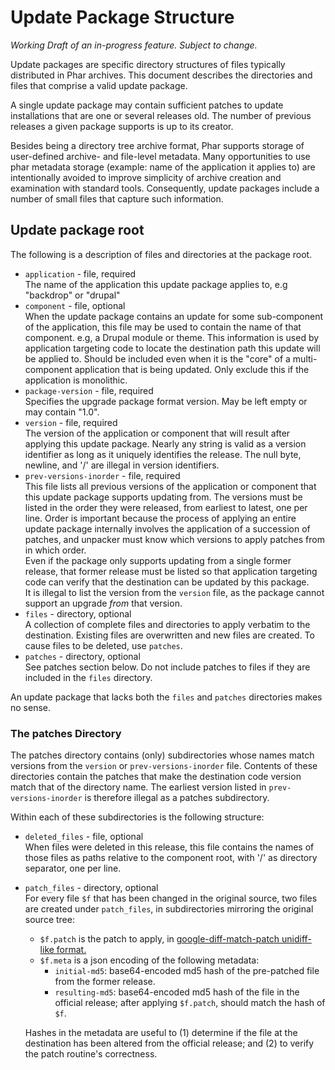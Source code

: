 # Update Package Structure
_Working Draft of an in-progress feature. Subject to change._

Update packages are specific directory structures of files typically distributed in Phar 
archives. This document describes the directories and files that comprise a valid update 
package.

A single update package may contain sufficient patches to update installations that are 
one or several releases old. The number of previous releases a given package supports is
up to its creator.

Besides being a directory tree archive format, Phar supports storage of user-defined 
archive- and file-level metadata. Many opportunities to use phar metadata storage 
(example: name of the application it applies to) are intentionally avoided to improve 
simplicity of archive creation and examination with standard tools. Consequently, update 
packages include a number of small files that capture such information.

## Update package root
The following is a description of files and directories at the package root.

* `application` - file, required  
  The name of the application this update package applies to, e.g "backdrop" or "drupal"
* `component` - file, optional  
  When the update package contains an update for some sub-component of the application, 
  this file may be used to contain the name of that component. e.g, a Drupal module or
  theme. This information is used by application targeting code to locate the destination
  path this update will be applied to. Should be included even when it is the "core" of a
  multi-component application that is being updated. Only exclude this if the application
  is monolithic.
* `package-version` - file, required  
  Specifies the upgrade package format version. May be left empty or may contain "1.0".
* `version` - file, required  
  The version of the application or component that will result after applying this update
  package. Nearly any string is valid as a version identifier as long as it uniquely identifies
  the release. The null byte, newline, and '/' are illegal in version identifiers.
* `prev-versions-inorder` - file, required  
  This file lists all previous versions of the application or component that this update
  package supports updating from. The versions must be listed in the order they were 
  released, from earliest to latest, one per line. Order is important because the 
  process of applying an entire update package internally involves the application of 
  a succession of patches, and unpacker must know which versions to apply patches from in
  which order.  
  Even if the package only supports updating from a single former release,
  that former release must be listed so that application targeting code can verify that
  the destination can be updated by this package.  
  It is illegal to list the version from the `version` file, as the package cannot
  support an upgrade _from_ that version.
* `files` - directory, optional  
  A collection of complete files and directories to apply verbatim to the destination.
  Existing files are overwritten and new files are created. To cause files to be deleted,
  use `patches`.
* `patches` - directory, optional  
  See patches section below. Do not include patches to files if they are included in the
  `files` directory.
  
An update package that lacks both the `files` and `patches`
directories makes no sense.
### The patches Directory
The patches directory contains (only) subdirectories whose names match versions from
the `version` or `prev-versions-inorder` file. Contents of these directories contain the 
patches that make the destination code version match that of the directory name.
The earliest version listed in `prev-versions-inorder` is therefore illegal as a patches 
subdirectory.

Within each of these subdirectories is the following structure:
* `deleted_files` - file, optional  
  When files were deleted in this release, this file contains the names of those files
  as paths relative to the component root, with '/' as directory separator, one per
  line.
* `patch_files` - directory, optional  
  For every file `$f` that has been changed in the original source, two files are created under
  `patch_files`, in subdirectories mirroring the original source tree:
  * `$f.patch` is the patch to apply, in [google-diff-match-patch unidiff-like format.](https://code.google.com/p/google-diff-match-patch/wiki/Unidiff)
  * `$f.meta` is a json encoding of the following metadata:
    * `initial-md5`: base64-encoded md5 hash of the pre-patched file from the former
      release.
    * `resulting-md5`: base64-encoded md5 hash of the file in the official release;
      after applying `$f.patch`, should match the hash of `$f`. 
  
  Hashes in the metadata are useful to (1) determine if the file at the destination has
  been altered from the official release; and (2) to verify the patch routine's
  correctness.
